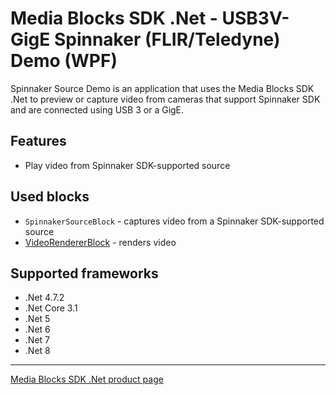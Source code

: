 # Media Blocks SDK .Net - USB3V-GigE Spinnaker (FLIR/Teledyne) Demo (WPF)

Spinnaker Source Demo is an application that uses the Media Blocks SDK .Net to preview or capture video from cameras that support Spinnaker SDK and are connected using USB 3 or a GigE.

## Features

- Play video from Spinnaker SDK-supported source

## Used blocks

- `SpinnakerSourceBlock` - captures video from a Spinnaker SDK-supported source
- [VideoRendererBlock](https://www.visioforge.com/help/docs/dotnet/mediablocks/VideoRendering/) - renders video

## Supported frameworks

- .Net 4.7.2
- .Net Core 3.1
- .Net 5
- .Net 6
- .Net 7
- .Net 8

---

[Media Blocks SDK .Net product page](https://www.visioforge.com/media-blocks-sdk)

